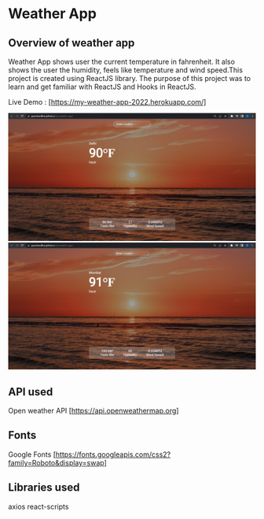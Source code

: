# Weather App

## Overview of weather app
Weather App shows user the current temperature in fahrenheit. It also shows the user the humidity, feels like temperature and wind speed.This project is created using ReactJS library. 
The purpose of this project was to learn and get familiar with ReactJS and Hooks in ReactJS.


Live Demo : [https://my-weather-app-2022.herokuapp.com/]

![](src/images/delhi-weather.JPG)
![](src/images/mumbai-weather.JPG)

## API used
Open weather API [https://api.openweathermap.org]

## Fonts
Google Fonts [https://fonts.googleapis.com/css2?family=Roboto&display=swap]

## Libraries used
axios
react-scripts

